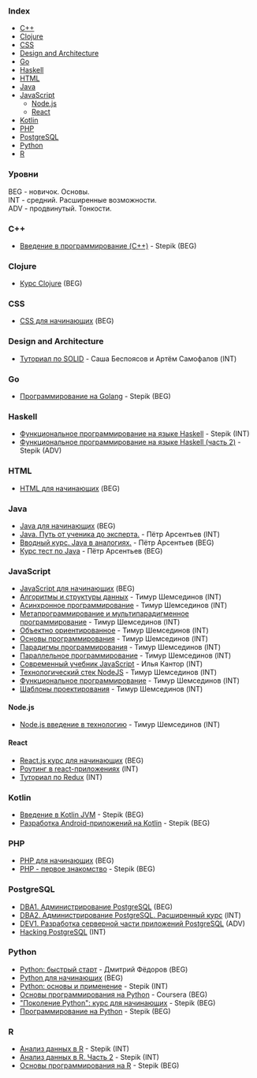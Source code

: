 ### Index

* [C++](#C++)
* [Clojure](#clojure)
* [CSS](#css)
* [Design and Architecture](#design-and-architecture)
* [Go](#go)
* [Haskell](#haskell)
* [HTML](#html)
* [Java](#java)
* [JavaScript](#javascript)
  * [Node.js](#nodejs)
  * [React](#react)
* [Kotlin](#kotlin)
* [PHP](#php)
* [PostgreSQL](#postgresql)
* [Python](#python)
* [R](#R)


### Уровни

BEG - новичок. Основы.  
INT - средний. Расширенные возможности.  
ADV - продвинутый. Тонкости.


### C++

* [Введение в программирование (C++)](https://stepik.org/course/363) - Stepik (BEG)


### Clojure

* [Курс Clojure](https://clojurecourse.by) (BEG)


### CSS

* [CSS для начинающих](https://ru.code-basics.com/languages/css) (BEG)


### Design and Architecture

* [Туториал по SOLID](https://ota-solid.now.sh) - Саша Беспоясов и Артём Самофалов (INT)


### Go

* [Программирование на Golang](https://stepik.org/course/54403) - Stepik (BEG)


### Haskell

* [Функциональное программирование на языке Haskell](https://stepik.org/course/75) - Stepik (INT)
* [Функциональное программирование на языке Haskell (часть 2)](https://stepik.org/course/693) - Stepik (ADV)


### HTML

* [HTML для начинающих](https://ru.code-basics.com/languages/html) (BEG)


### Java

* [Java для начинающих](https://ru.code-basics.com/languages/java) (BEG)
* [Java. Путь от ученика до эксперта.](http://www.job4j.ru/courses/java_way_from_student_to_master.html) - Пётр Арсентьев (INT)
* [Вводный курс. Java в аналогиях.](http://www.job4j.ru/courses/java_beginner.html) - Пётр Арсентьев (BEG)
* [Курс тест по Java](https://github.com/peterarsentev/course_test) - Пётр Арсентьев (BEG)


### JavaScript

* [JavaScript для начинающих](https://ru.code-basics.com/languages/javascript) (BEG)
* [Алгоритмы и структуры данных](https://github.com/HowProgrammingWorks/Index/blob/master/Courses/AlgAndData.md) - Тимур Шемсединов (INT)
* [Асинхронное программирование](https://github.com/HowProgrammingWorks/Index/blob/master/Courses/Asynchronous.md) - Тимур Шемсединов (INT)
* [Метапрограммирование и мультипарадигменное программирование](https://github.com/HowProgrammingWorks/Index/blob/master/Courses/Metaprogramming.md) - Тимур Шемсединов (INT)
* [Объектно ориентированное](https://github.com/HowProgrammingWorks/Index/blob/master/Courses/OOP.md) - Тимур Шемсединов (INT)
* [Основы программирования](https://www.youtube.com/playlist?list=PLHhi8ymDMrQZad6JDh6HRzY1Wz5WB34w0) - Тимур Шемсединов (INT)
* [Парадигмы программирования](https://github.com/HowProgrammingWorks/Index/blob/master/Courses/Paradigms.md) - Тимур Шемсединов (INT)
* [Параллельное программирование](https://github.com/HowProgrammingWorks/Index/blob/master/Courses/Parallel.md) - Тимур Шемсединов (INT)
* [Современный учебник JavaScript](https://learn.javascript.ru) - Илья Кантор (INT)
* [Технологический стек NodeJS](https://github.com/HowProgrammingWorks/Index/blob/master/Courses/NodeJS.md) - Тимур Шемсединов (INT)
* [Функциональное программирование](https://github.com/HowProgrammingWorks/Index/blob/master/Courses/Functional.md) - Тимур Шемсединов (INT)
* [Шаблоны проектирования](https://github.com/HowProgrammingWorks/Index/blob/master/Courses/Patterns.md) - Тимур Шемсединов (INT)


#### Node.js

* [Node.js введение в технологию](https://www.youtube.com/playlist?list=PLHhi8ymDMrQZmXEqIIlq2S9-Ibh9b_-rQ) - Тимур Шемсединов (INT)


#### React

* [React.js курс для начинающих](https://max-frontend.gitbook.io/react-course-ru-v2/) (BEG)
* [Роутинг в react-приложениях](https://max-frontend.gitbook.io/react-router-course-ru/) (INT)
* [Туториал по Redux](https://max-frontend.gitbook.io/redux-course-ru-v2/) (INT)


### Kotlin

* [Введение в Kotlin JVM](https://stepik.org/course/5448) - Stepik (BEG)
* [Разработка Android-приложений на Kotlin](https://stepik.org/course/4792) - Stepik (BEG)


### PHP

* [PHP для начинающих](https://ru.code-basics.com/languages/php) (BEG)
* [PHP - первое знакомство](https://stepik.org/course/87314) - Stepik (BEG)


### PostgreSQL

* [DBA1. Администрирование PostgreSQL](https://postgrespro.ru/education/courses/DBA1) (BEG)
* [DBA2. Администрирование PostgreSQL. Расширенный курс](https://postgrespro.ru/education/courses/DBA2) (INT)
* [DEV1. Разработка серверной части приложений PostgreSQL](https://postgrespro.ru/education/courses/DEV1) (ADV)
* [Hacking PostgreSQL](https://postgrespro.ru/education/courses/hacking) (INT)


### Python

* [Python: быстрый старт](http://dfedorov.spb.ru/python3) - Дмитрий Фёдоров (BEG)
* [Python для начинающих](https://ru.code-basics.com/languages/python) (BEG)
* [Python: основы и применение](https://stepik.org/course/512) - Stepik (INT)
* [Основы программирования на Python](https://www.coursera.org/learn/python-osnovy-programmirovaniya) - Coursera (BEG)
* ["Поколение Python": курс для начинающих](stepik.org/course/58852) - Stepik (BEG)
* [Программирование на Python](https://stepik.org/course/67) - Stepik (BEG)


### R

* [Анализ данных в R](https://stepik.org/course/129) - Stepik (INT)
* [Анализ данных в R. Часть 2](https://stepik.org/course/724) - Stepik (INT)
* [Основы программирования на R](https://stepik.org/course/497) - Stepik (BEG)
